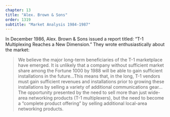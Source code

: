 ```yaml
---
chapter: 13
title: "Alex. Brown & Sons"
order: 1319
subtitle: "Market Analysis 1984-1987"
---
```


In December 1986, Alex. Brown & Sons issued a report titled: “T-1 Multiplexing Reaches a New Dimension.” They wrote enthusiastically about the market:

>We believe the major long-term beneficiaries of the T-1 marketplace have emerged. It is unlikely that a company without sufficient market share among the Fortune 1000 by 1988 will be able to gain sufficient installations in the future…This means that, in the long, T-1 vendors must gain sufficient revenues and installations prior to growing these installations by selling a variety of additional communications gear... The opportunity presented by the need to sell more than just wide-area networking products (T-1 multiplexers), but the need to become a “complete product offering” by selling additional local-area networking products.
